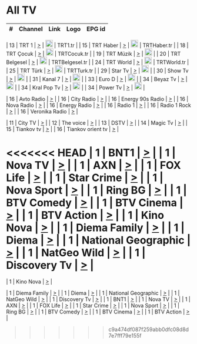 <h1>All TV</h1>

| #   | Channel        | Link  | Logo | EPG id |
|:---:|:--------------:|:-----:|:----:|:------:|

| 13  | TRT 1            | [>](https://tv-trt1.medya.trt.com.tr/master.m3u8) | <img height="20" src="https://i.imgur.com/j786OLG.png"/> | TRT1.tr |
| 15  | TRT Haber        | [>](https://tv-trthaber.medya.trt.com.tr/master.m3u8) | <img height="20" src="https://i.imgur.com/OVfo8Ab.png"/> | TRTHaber.tr |
| 18  | TRT Çocuk        | [>](https://tv-trtcocuk.medya.trt.com.tr/master.m3u8) | <img height="20" src="https://i.imgur.com/QLFmD6d.png"/> | TRTCocuk.tr |
| 19  | TRT Müzik        | [>](https://tv-trtmuzik.medya.trt.com.tr/master.m3u8) | <img height="20" src="https://i.imgur.com/fIVFCEd.png"/> |
| 20  | TRT Belgesel     | [>](https://tv-trtbelgesel.medya.trt.com.tr/master.m3u8) | <img height="20" src="https://i.imgur.com/MGO87pe.png"/> | TRTBelgesel.tr |
| 24  | TRT World        | [>](https://tv-trtworld.medya.trt.com.tr/master.m3u8) | <img height="20" src="https://i.imgur.com/JEA2xpv.png"/> | TRTWorld.tr |
| 25  | TRT Türk         | [>](https://tv-trtturk.medya.trt.com.tr/master.m3u8) | <img height="20" src="https://i.imgur.com/OSTOQNw.png"/> | TRTTurk.tr |
| 29  | Star Tv   | [>](https://dogus-live.daioncdn.net/startv/startv_360p.m3u8) | <img height="20" src="https://i.imgur.com/IebUZx1.png"/> |
| 30  | Show Tv     | [>](https://ciner-live.daioncdn.net/showtv/showtv.m3u8) | <img height="20" src="https://i.imgur.com/IebUZx1.png"/> |
| 31  | Kanal 7     | [>](https://kanal7-live.daioncdn.net/kanal7/kanal7.m3u8) | <img height="20" src="https://i.imgur.com/IebUZx1.png"/> |
| 33  | Euro D    | [>](https://www.youtube.com/user/KanalD/live) | <img height="20" src="https://i.imgur.com/IebUZx1.png"/> |
| 34  | Beyaz Tv     | [>](https://beyaztv-live.daioncdn.net/beyaztv/beyaztv.m3u8) | <img height="20" src="https://i.imgur.com/IebUZx1.png"/> |
| 34  | Kral Pop Tv     | [>](https://www.youtube.com/watch?v=GuFTuKoXepw) | <img height="20" src="https://i.imgur.com/IebUZx1.png"/> |
| 34  | Power Tv     | [>](https://livetv.powerapp.com.tr/powerTV/powerhd.smil/chunklist.m3u8) | <img height="20" src="https://i.imgur.com/IebUZx1.png"/> |

| 16  | Avto Radio | [>](http://stream.metacast.eu/avtoradio.mp3.m3u) |
| 16  | City Radio | [>](http://stream.metacast.eu/city.aac.m3u) |
| 16  | Energy 90s Radio | [>](http://stream.metacast.eu/energy-90s.m3u) |
| 16  | Nova Radio | [>](http://stream.metacast.eu/nova.aac.m3u) |
| 16  | Energy Radio | [>](http://stream.metacast.eu/nrj.aac.m3u) |
| 16  | Radio 1 | [>](http://stream.metacast.eu/radio1.aac.m3u) |
| 16  | Radio 1 Rock | [>](http://stream.metacast.eu/radio1rock.aac.m3u) |
| 16  | Veronika Radio | [>](http://stream.metacast.eu/veronika.aac.m3u) |

| 11  | City TV | [>](https://tv.city.bg/play/tshls/citytv/index.m3u8) |
| 12  | The voice | [>](https://bss1.neterra.tv/thevoice/thevoice.m3u8) |
| 13  | DSTV | [>](http://46.249.95.140:8081/hls/data.m3u8) |
| 14  | Magic Tv | [>](https://bss1.neterra.tv/magictv/magictv.m3u8) |
| 15  | Tiankov tv | [>](https://streamer103.neterra.tv/tiankov-folk/live.m3u8) |
| 16  | Tiankov orient tv | [>](https://streamer103.neterra.tv/tiankov-orient/live.m3u8) |

<<<<<<< HEAD
| 1 | BNT1 | [>](https://ymkaya.xyz:31612/tv/bnt1/playlist.m3u8?wmsAuthSign=c2VydmVyX3RpbWU9NC83LzIwMjUgMTowMjoyNyBQTSZoYXNoX3ZhbHVlPVU2R1llVTZjTDllazhoK216a3hNbEE9PSZ2YWxpZG1pbnV0ZXM9NjA=) |
| 1 | Nova TV | [>](https://ymkaya.xyz:31612/tv/novatv/playlist.m3u8?wmsAuthSign=c2VydmVyX3RpbWU9NC83LzIwMjUgMTowMjozNyBQTSZoYXNoX3ZhbHVlPWFqNkF1aTFrajA4aVZnVVpPZitxV1E9PSZ2YWxpZG1pbnV0ZXM9NjA=) |
| 1 | AXN | [>](https://ymkaya.xyz:31612/tv/axn/playlist.m3u8?wmsAuthSign=c2VydmVyX3RpbWU9NC83LzIwMjUgMTowMjo0NyBQTSZoYXNoX3ZhbHVlPUd0dXVBTzhCazhKL2Vvb2ovYW0vUEE9PSZ2YWxpZG1pbnV0ZXM9NjA=) |
| 1 | FOX Life | [>](https://ymkaya.xyz:31612/tv/foxlife/playlist.m3u8?wmsAuthSign=c2VydmVyX3RpbWU9NC83LzIwMjUgMTowMjo1NyBQTSZoYXNoX3ZhbHVlPXpNVitoVVhnbmpHM0MzNzZSaTBOZ1E9PSZ2YWxpZG1pbnV0ZXM9NjA=) |
| 1 | Star Crime | [>](https://ymkaya.xyz:31612/tv/foxcrime/playlist.m3u8?wmsAuthSign=c2VydmVyX3RpbWU9NC83LzIwMjUgMTowMzowNyBQTSZoYXNoX3ZhbHVlPVg2WmZoM1FRY3cxY21WZ1RycDJTYUE9PSZ2YWxpZG1pbnV0ZXM9NjA=) |
| 1 | Nova Sport | [>](https://ymkaya.xyz:31612/tv/novasport/playlist.m3u8?wmsAuthSign=c2VydmVyX3RpbWU9NC83LzIwMjUgMTowMzoxNyBQTSZoYXNoX3ZhbHVlPUM2bkVUVlpsV0o1cTl6bTg0UFd2OHc9PSZ2YWxpZG1pbnV0ZXM9NjA=) |
| 1 | Ring BG | [>](https://ymkaya.xyz:31612/tv/ringbg/playlist.m3u8?wmsAuthSign=c2VydmVyX3RpbWU9NC83LzIwMjUgMTowMzoyNyBQTSZoYXNoX3ZhbHVlPTdwcmI4MlhKUWtoUCtVQVhQcDdUVWc9PSZ2YWxpZG1pbnV0ZXM9NjA=) |
| 1 | BTV Comedy | [>](https://ymkaya.xyz:31612/tv/btvcomedy/playlist.m3u8?wmsAuthSign=c2VydmVyX3RpbWU9NC83LzIwMjUgMTowMzozNyBQTSZoYXNoX3ZhbHVlPS93d0xFL3BTVUNyaWRDTGFRT2NOMlE9PSZ2YWxpZG1pbnV0ZXM9NjA=) |
| 1 | BTV Cinema | [>](https://ymkaya.xyz:31612/tv/btvcinema/playlist.m3u8?wmsAuthSign=c2VydmVyX3RpbWU9NC83LzIwMjUgMTowMzo1MSBQTSZoYXNoX3ZhbHVlPXJETlYzUlJrcG8rQXdrK2ZkRnB3R0E9PSZ2YWxpZG1pbnV0ZXM9NjA=) |
| 1 | BTV Action | [>](https://ymkaya.xyz:31612/tv/btvaction/playlist.m3u8?wmsAuthSign=c2VydmVyX3RpbWU9NC83LzIwMjUgMTowNDowMiBQTSZoYXNoX3ZhbHVlPStIak1McU5ZT0gveTgzVUd4aHJ1OVE9PSZ2YWxpZG1pbnV0ZXM9NjA=) |
| 1 | Kino Nova | [>](https://ymkaya.xyz:31612/tv/kinonova/playlist.m3u8?wmsAuthSign=c2VydmVyX3RpbWU9NC83LzIwMjUgMTowNDoxMiBQTSZoYXNoX3ZhbHVlPXhBRWZmVmluWXdqUENja2ZtSnpIb1E9PSZ2YWxpZG1pbnV0ZXM9NjA=) |
| 1 | Diema Family | [>](https://ymkaya.xyz:31612/tv/diemafamily/playlist.m3u8?wmsAuthSign=c2VydmVyX3RpbWU9NC83LzIwMjUgMTowNDoyMSBQTSZoYXNoX3ZhbHVlPWlQU05qYVhBV2lVRXY1Yk5YYkc1Ymc9PSZ2YWxpZG1pbnV0ZXM9NjA=) |
| 1 | Diema | [>](https://ymkaya.xyz:31612/tv/diema/playlist.m3u8?wmsAuthSign=c2VydmVyX3RpbWU9NC83LzIwMjUgMTowNDozMSBQTSZoYXNoX3ZhbHVlPWdnNjMxd3lPOXVPaitjbTFCY1BNRGc9PSZ2YWxpZG1pbnV0ZXM9NjA=) |
| 1 | National Geographic | [>](https://ymkaya.xyz:31612/tv/natgeo/playlist.m3u8?wmsAuthSign=c2VydmVyX3RpbWU9NC83LzIwMjUgMTowNDo0MCBQTSZoYXNoX3ZhbHVlPTFBSVlxZTk3R0V0a1VFR1ZMaXNUMVE9PSZ2YWxpZG1pbnV0ZXM9NjA=) |
| 1 | NatGeo Wild | [>](https://ymkaya.xyz:31612/tv/natgeowild/playlist.m3u8?wmsAuthSign=c2VydmVyX3RpbWU9NC83LzIwMjUgMTowNDo1MCBQTSZoYXNoX3ZhbHVlPUtraEFRNWFOUk9YYlkzSWZ6L3V3Zmc9PSZ2YWxpZG1pbnV0ZXM9NjA=) |
| 1 | Discovery Tv | [>](https://ymkaya.xyz:31612/tv/discovery/playlist.m3u8?wmsAuthSign=c2VydmVyX3RpbWU9NC83LzIwMjUgMTowNTowMCBQTSZoYXNoX3ZhbHVlPTA5Zk5jRU5RTTlOaTF6aS9XUlI5ZWc9PSZ2YWxpZG1pbnV0ZXM9NjA=) |
=======


| 1 | Kino Nova | [>](https://ymkaya.xyz:11336/tv/kinonova/playlist.m3u8?wmsAuthSign=c2VydmVyX3RpbWU9MS8yLzIwMjUgNDo0MDoyMCBBTSZoYXNoX3ZhbHVlPWlFS1FrWEtMMVRFM3l5YklUWUJQUHc9PSZ2YWxpZG1pbnV0ZXM9NjA=) |

| 1 | Diema Family | [>](https://ymkaya.xyz:11336/tv/diemafamily/playlist.m3u8?wmsAuthSign=c2VydmVyX3RpbWU9MS8yLzIwMjUgNDo0MDozMCBBTSZoYXNoX3ZhbHVlPUVUaTVKTldvZTF5WVVCM0YwL21kaXc9PSZ2YWxpZG1pbnV0ZXM9NjA=) |
| 1 | Diema | [>](https://ymkaya.xyz:11336/tv/diema/playlist.m3u8?wmsAuthSign=c2VydmVyX3RpbWU9MS8yLzIwMjUgNDo0MDo0MCBBTSZoYXNoX3ZhbHVlPVlYMWVJT2NuUjNpUTBsaytEUFFOS2c9PSZ2YWxpZG1pbnV0ZXM9NjA=) |
| 1 | National Geographic | [>](https://ymkaya.xyz:11336/tv/natgeo/playlist.m3u8?wmsAuthSign=c2VydmVyX3RpbWU9MS8yLzIwMjUgNDo0MTo0MSBBTSZoYXNoX3ZhbHVlPTJQTlVmcG5nYWx0M013eUhGRGxnd0E9PSZ2YWxpZG1pbnV0ZXM9NjA=) |
| 1 | NatGeo Wild | [>](https://ymkaya.xyz:11336/tv/natgeowild/playlist.m3u8?wmsAuthSign=c2VydmVyX3RpbWU9MS8yLzIwMjUgNDo0MTo1MSBBTSZoYXNoX3ZhbHVlPVl1OXZaTTliN0hGWEN3eDBYd1duNkE9PSZ2YWxpZG1pbnV0ZXM9NjA=) |
| 1 | Discovery Tv | [>](https://ymkaya.xyz:11336/tv/discovery/playlist.m3u8?wmsAuthSign=c2VydmVyX3RpbWU9MS8yLzIwMjUgNDo0MjowMSBBTSZoYXNoX3ZhbHVlPWtBQmdLNlY2RmQwWElzMVYzSDJyVkE9PSZ2YWxpZG1pbnV0ZXM9NjA=) |
| 1 | BNT1 | [>](https://ymkaya.xyz:11336/tv/bnt1/playlist.m3u8?wmsAuthSign=c2VydmVyX3RpbWU9MS8yLzIwMjUgNDozODozOCBBTSZoYXNoX3ZhbHVlPVVrMVlRQXpJWlhYeUh6ZFVpSC9NMUE9PSZ2YWxpZG1pbnV0ZXM9NjA=) |
| 1 | Nova TV | [>](https://ymkaya.xyz:11336/tv/novatv/playlist.m3u8?wmsAuthSign=c2VydmVyX3RpbWU9MS8yLzIwMjUgNDozODo0OCBBTSZoYXNoX3ZhbHVlPUVxQjh1a0ZzYkVGZU8zZDFGTzdreVE9PSZ2YWxpZG1pbnV0ZXM9NjA=) |
| 1 | AXN | [>](https://ymkaya.xyz:11336/tv/axn/playlist.m3u8?wmsAuthSign=c2VydmVyX3RpbWU9MS8yLzIwMjUgNDozODo1OCBBTSZoYXNoX3ZhbHVlPUpkWStGY1hkNXhaOVpPZ0thQ0FZL3c9PSZ2YWxpZG1pbnV0ZXM9NjA=) |
| 1 | FOX Life | [>](https://ymkaya.xyz:11336/tv/foxlife/playlist.m3u8?wmsAuthSign=c2VydmVyX3RpbWU9MS8yLzIwMjUgNDozOToxMCBBTSZoYXNoX3ZhbHVlPWt1ZDc1T3AzYlZDTjJnSy9TU0xJZlE9PSZ2YWxpZG1pbnV0ZXM9NjA=) |
| 1 | Star Crime | [>](https://ymkaya.xyz:11336/tv/foxcrime/playlist.m3u8?wmsAuthSign=c2VydmVyX3RpbWU9MS8yLzIwMjUgNDozOToyMCBBTSZoYXNoX3ZhbHVlPXIwVU45Nm9FR1l2enNkTG9TanBxbmc9PSZ2YWxpZG1pbnV0ZXM9NjA=) |
| 1 | Nova Sport | [>](https://ymkaya.xyz:11336/tv/novasport/playlist.m3u8?wmsAuthSign=c2VydmVyX3RpbWU9MS8yLzIwMjUgNDozOTozMCBBTSZoYXNoX3ZhbHVlPXlSZ0UxazVaM0xhSmc0NmR4T0c1T2c9PSZ2YWxpZG1pbnV0ZXM9NjA=) |
| 1 | Ring BG | [>](https://ymkaya.xyz:11336/tv/ringbg/playlist.m3u8?wmsAuthSign=c2VydmVyX3RpbWU9MS8yLzIwMjUgNDozOTo0MCBBTSZoYXNoX3ZhbHVlPTR4aUlFNHVUYWN4enY1WkVuOFZma2c9PSZ2YWxpZG1pbnV0ZXM9NjA=) |
| 1 | BTV Comedy | [>](https://ymkaya.xyz:11336/tv/btvcomedy/playlist.m3u8?wmsAuthSign=c2VydmVyX3RpbWU9MS8yLzIwMjUgNDozOTo1MCBBTSZoYXNoX3ZhbHVlPUtrMTJ2RHNTTUU1RFp1ZkVOdXFSK3c9PSZ2YWxpZG1pbnV0ZXM9NjA=) |
| 1 | BTV Cinema | [>](https://ymkaya.xyz:11336/tv/btvcinema/playlist.m3u8?wmsAuthSign=c2VydmVyX3RpbWU9MS8yLzIwMjUgNDozOTo1OSBBTSZoYXNoX3ZhbHVlPTZWcU9FZW56cG1NM1lrYy8xNE5NeHc9PSZ2YWxpZG1pbnV0ZXM9NjA=) |
| 1 | BTV Action | [>](https://ymkaya.xyz:11336/tv/btvaction/playlist.m3u8?wmsAuthSign=c2VydmVyX3RpbWU9MS8yLzIwMjUgNDo0MDoxMCBBTSZoYXNoX3ZhbHVlPUlDd0ErRkZVWThyMVZwR3c2REdGZ3c9PSZ2YWxpZG1pbnV0ZXM9NjA=) |
>>>>>>> c9a474df087f259abb0dfc08d8d7e7fff79e155f

